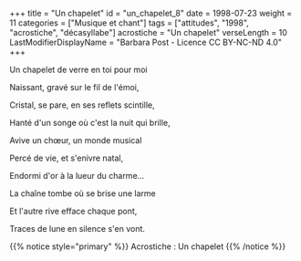 +++
title = "Un chapelet"
id = "un_chapelet_8"
date = 1998-07-23
weight = 11
categories = ["Musique et chant"]
tags = ["attitudes", "1998", "acrostiche", "décasyllabe"]
acrostiche = "Un chapelet"
verseLength = 10
LastModifierDisplayName = "Barbara Post - Licence CC BY-NC-ND 4.0"
+++

Un chapelet de verre en toi pour moi

Naissant, gravé sur le fil de l'émoi,

Cristal, se pare, en ses reflets scintille,

Hanté d'un songe où c'est la nuit qui brille,

Avive un chœur, un monde musical

Percé de vie, et s'enivre natal,

Endormi d'or à la lueur du charme...

La chaîne tombe où se brise une larme

Et l'autre rive efface chaque pont,

Traces de lune en silence s'en vont.

{{% notice style="primary" %}}
Acrostiche : Un chapelet
{{% /notice %}}
